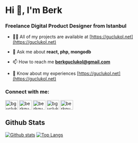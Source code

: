 <h1>Hi 👋, I'm Berk</h1>
<h3>Freelance Digital Product Designer from Istanbul</h3>

- 👨‍💻 All of my projects are available at [https://guclukol.net](https://guclukol.net)

- 💬 Ask me about **react, php, mongodb**

- 📫 How to reach me **berkguclukol@gmail.com**

- 📄 Know about my experiences [https://guclukol.net](https://guclukol.net)

<h3 align="left">Connect with me:</h3>
<p align="left">
<a href="https://codepen.io/bguclukol" target="blank"><img align="center" src="https://raw.githubusercontent.com/rahuldkjain/github-profile-readme-generator/master/src/images/icons/Social/codepen.svg" alt="bguclukol" height="30" width="40" /></a>
<a href="https://twitter.com/berkguclukol" target="blank"><img align="center" src="https://raw.githubusercontent.com/rahuldkjain/github-profile-readme-generator/master/src/images/icons/Social/twitter.svg" alt="berkguclukol" height="30" width="40" /></a>
<a href="https://linkedin.com/in/berkguclukol" target="blank"><img align="center" src="https://raw.githubusercontent.com/rahuldkjain/github-profile-readme-generator/master/src/images/icons/Social/linked-in-alt.svg" alt="berkguclukol" height="30" width="40" /></a>
<a href="https://instagram.com/bguclukol" target="blank"><img align="center" src="https://raw.githubusercontent.com/rahuldkjain/github-profile-readme-generator/master/src/images/icons/Social/instagram.svg" alt="bguclukol" height="30" width="40" /></a>
<a href="https://www.youtube.com/c/berkguclukol" target="blank"><img align="center" src="https://raw.githubusercontent.com/rahuldkjain/github-profile-readme-generator/master/src/images/icons/Social/youtube.svg" alt="berkguclukol" height="30" width="40" /></a>
</p>

## Github Stats
<a href="#">![Github stats](https://github-readme-stats.vercel.app/api?username=berkguclukol&theme=blueberry&count_private=true&hide_border=true&line_height=20)</a>
<a href="#">![Top Langs](https://github-readme-stats.vercel.app/api/top-langs/?username=berkguclukol&layout=compact&theme=blueberry&count_private=true&hide_border=true)</a>
